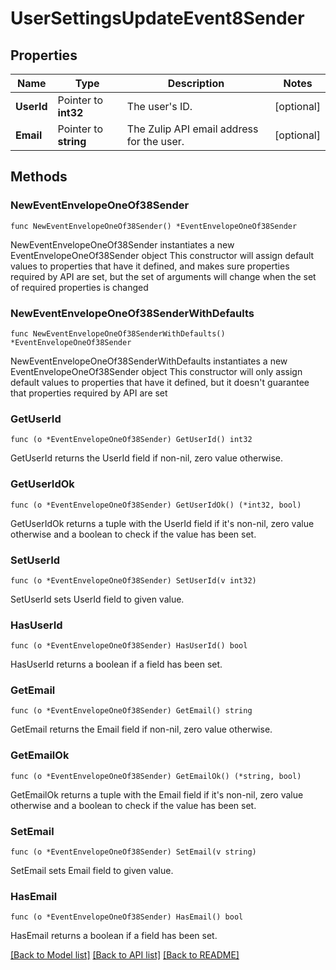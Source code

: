 # UserSettingsUpdateEvent8Sender

## Properties

Name | Type | Description | Notes
------------ | ------------- | ------------- | -------------
**UserId** | Pointer to **int32** | The user&#39;s ID.  | [optional] 
**Email** | Pointer to **string** | The Zulip API email address for the user.  | [optional] 

## Methods

### NewEventEnvelopeOneOf38Sender

`func NewEventEnvelopeOneOf38Sender() *EventEnvelopeOneOf38Sender`

NewEventEnvelopeOneOf38Sender instantiates a new EventEnvelopeOneOf38Sender object
This constructor will assign default values to properties that have it defined,
and makes sure properties required by API are set, but the set of arguments
will change when the set of required properties is changed

### NewEventEnvelopeOneOf38SenderWithDefaults

`func NewEventEnvelopeOneOf38SenderWithDefaults() *EventEnvelopeOneOf38Sender`

NewEventEnvelopeOneOf38SenderWithDefaults instantiates a new EventEnvelopeOneOf38Sender object
This constructor will only assign default values to properties that have it defined,
but it doesn't guarantee that properties required by API are set

### GetUserId

`func (o *EventEnvelopeOneOf38Sender) GetUserId() int32`

GetUserId returns the UserId field if non-nil, zero value otherwise.

### GetUserIdOk

`func (o *EventEnvelopeOneOf38Sender) GetUserIdOk() (*int32, bool)`

GetUserIdOk returns a tuple with the UserId field if it's non-nil, zero value otherwise
and a boolean to check if the value has been set.

### SetUserId

`func (o *EventEnvelopeOneOf38Sender) SetUserId(v int32)`

SetUserId sets UserId field to given value.

### HasUserId

`func (o *EventEnvelopeOneOf38Sender) HasUserId() bool`

HasUserId returns a boolean if a field has been set.

### GetEmail

`func (o *EventEnvelopeOneOf38Sender) GetEmail() string`

GetEmail returns the Email field if non-nil, zero value otherwise.

### GetEmailOk

`func (o *EventEnvelopeOneOf38Sender) GetEmailOk() (*string, bool)`

GetEmailOk returns a tuple with the Email field if it's non-nil, zero value otherwise
and a boolean to check if the value has been set.

### SetEmail

`func (o *EventEnvelopeOneOf38Sender) SetEmail(v string)`

SetEmail sets Email field to given value.

### HasEmail

`func (o *EventEnvelopeOneOf38Sender) HasEmail() bool`

HasEmail returns a boolean if a field has been set.


[[Back to Model list]](../README.md#documentation-for-models) [[Back to API list]](../README.md#documentation-for-api-endpoints) [[Back to README]](../README.md)


